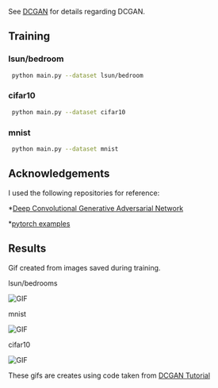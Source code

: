 See [DCGAN](https://arxiv.org/pdf/1511.06434.pdf) for details regarding DCGAN.

## Training       

### lsun/bedroom                                                                                                                 
```bash                                                                                                                 
 python main.py --dataset lsun/bedroom                     
```                                                                                                                      
### cifar10                                                                                                               
```bash                                                                                                                 
 python main.py --dataset cifar10                          
```
### mnist 
``` bash                                                                                                                 
 python main.py --dataset mnist
``` 

## Acknowledgements
I used the following repositories for reference:

*[Deep Convolutional Generative Adversarial Network](https://www.tensorflow.org/tutorials/generative/dcgan)

*[pytorch examples](https://github.com/pytorch/examples/tree/master/dcgan)

## Results
Gif created from images saved during training.

lsun/bedrooms

![GIF](pics/dcgan_bedrooms.gif)

mnist

![GIF](pics/dcgan_mnist.gif)

cifar10

![GIF](pics/dcgan_cifar10.gif)

These gifs are creates using code taken from 
[DCGAN Tutorial](https://www.tensorflow.org/tutorials/generative/dcgan#create_a_gif)